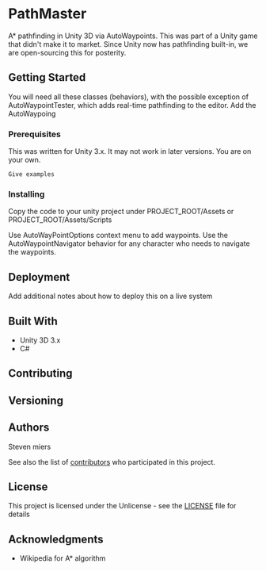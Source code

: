 # PathMaster

A* pathfinding in Unity 3D via AutoWaypoints.  This was part of a Unity game that didn't make it to market.  Since Unity now has pathfinding built-in, we are open-sourcing this for posterity.

## Getting Started

You will need all these classes (behaviors), with the possible exception of AutoWaypointTester, which adds real-time pathfinding to the editor.  Add the AutoWaypoing

### Prerequisites

This was written for Unity 3.x.  It may not work in later versions.  You are on your own.

```
Give examples
```

### Installing

Copy the code to your unity project under PROJECT_ROOT/Assets or PROJECT_ROOT/Assets/Scripts


Use AutoWayPointOptions context menu to add waypoints.  Use the AutoWaypointNavigator behavior for any character who needs to navigate the waypoints.

## Deployment

Add additional notes about how to deploy this on a live system

## Built With

* Unity 3D 3.x
* C#

## Contributing



## Versioning


## Authors

Steven miers

See also the list of [contributors](https://github.com/tangledpath/pathfinder/contributors) who participated in this project.

## License

This project is licensed under the Unlicense - see the [LICENSE](LICENSE) file for details

## Acknowledgments
* Wikipedia for A* algorithm
